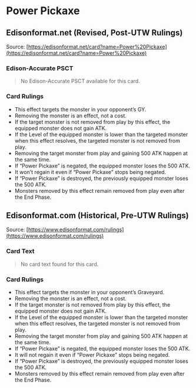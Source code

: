 # Power Pickaxe

## Edisonformat.net (Revised, Post-UTW Rulings)

Source: [https://edisonformat.net/card?name=Power%20Pickaxe](https://edisonformat.net/card?name=Power%20Pickaxe)

### Edison-Accurate PSCT

> No Edison-Accurate PSCT available for this card.

### Card Rulings

*   This effect targets the monster in your opponent’s GY.
*   Removing the monster is an effect, not a cost.
*   If the target monster is not removed from play by this effect, the equipped monster does not gain ATK.
*   If the Level of the equipped monster is lower than the targeted monster when this effect resolves, the targeted monster is not removed from play.
*   Removing the target monster from play and gaining 500 ATK happen at the same time.
*   If “Power Pickaxe” is negated, the equipped monster loses the 500 ATK.
*   It won't regain it even if “Power Pickaxe” stops being negated.
*   If “Power Pickaxe” is destroyed, the previously equipped monster loses the 500 ATK.
*   Monsters removed by this effect remain removed from play even after the End Phase.


## Edisonformat.com (Historical, Pre-UTW Rulings)

Source: [https://www.edisonformat.com/rulings](https://www.edisonformat.com/rulings)

### Card Text

> No card text found for this card.

### Card Rulings

*   This effect targets the monster in your opponent’s Graveyard.
*   Removing the monster is an effect, not a cost.
*   If the target monster is not removed from play by this effect, the equipped monster does not gain ATK.
*   If the Level of the equipped monster is lower than the targeted monster when this effect resolves, the targeted monster is not removed from play.
*   Removing the target monster from play and gaining 500 ATK happen at the same time.
*   If “Power Pickaxe” is negated, the equipped monster loses the 500 ATK.
*   It will not regain it even if “Power Pickaxe” stops being negated.
*   If “Power Pickaxe” is destroyed, the previously equipped monster loses the 500 ATK.
*   Monsters removed by this effect remain removed from play even after the End Phase.


